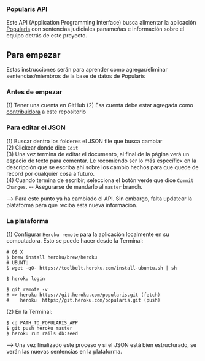 ### Popularis API

Este API (Application Programming Interface) busca alimentar la aplicación [Popularis](http://popularis.herokuapp.com) con sentencias judiciales panameñas e información sobre el equipo detrás de este proyecto.

## Para empezar

Estas instrucciones serán para aprender como agregar/eliminar sentencias/miembros de la base de datos de Popularis

### Antes de empezar

(1) Tener una cuenta en GitHub
(2) Esa cuenta debe estar agregada como [contribuidora](https://github.com/juliet-tech/popularis-api/settings/collaboration) a este repositorio

### Para editar el JSON

(1) Buscar dentro los folderes el JSON file que busca cambiar <br>
(2) Clickear donde dice `Edit` <br>
(3) Una vez termina de editar el documento, al final de la página verá un espacio de texto para comentar. Le recomiendo ser lo más específicx en la descripción que se escriba ahí sobre los cambio hechos para que quede de record por cualquier cosa a futuro. <br>
(4) Cuando termina de escribir, selecciona el botón verde que dice `Commit Changes`. -- Asegurarse de mandarlo al `master` branch. <br>

--> Para este punto ya ha cambiado el API. Sin embargo, falta updatear la plataforma para que reciba esta nueva información.

### La plataforma

(1) Configurar `Heroku remote` para la aplicación localmente en su computadora. Esto se puede hacer desde la Terminal:

```
# OS X
$ brew install heroku/brew/heroku
# UBUNTU
$ wget -qO- https://toolbelt.heroku.com/install-ubuntu.sh | sh

$ heroku login

$ git remote -v
# => heroku https://git.heroku.com/popularis.git (fetch)
#    heroku  https://git.heroku.com/popularis.git (push)
```

(2) En la Terminal:

```
$ cd PATH_TO_POPULARIS_APP
$ git push heroku master
$ heroku run rails db:seed
```

--> Una vez finalizado este proceso y si el JSON está bien estructurado, se verán las nuevas sentencias en la plataforma.

